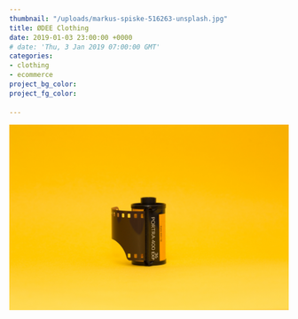 ```yaml
---
thumbnail: "/uploads/markus-spiske-516263-unsplash.jpg"
title: ØDEE Clothing
date: 2019-01-03 23:00:00 +0000
# date: 'Thu, 3 Jan 2019 07:00:00 GMT'
categories:
- clothing
- ecommerce
project_bg_color: 
project_fg_color: 

---
```

![](/uploads/markus-spiske-516263-unsplash.jpg)